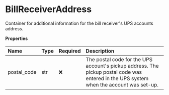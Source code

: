 # BillReceiverAddress

Container for additional information for the bill receiver's UPS accounts address.

**Properties**

| Name        | Type | Required | Description                                                                                                                             |
| :---------- | :--- | :------- | :-------------------------------------------------------------------------------------------------------------------------------------- |
| postal_code | str  | ❌       | The postal code for the UPS account's pickup address. The pickup postal code was entered in the UPS system when the account was set-up. |

<!-- This file was generated by liblab | https://liblab.com/ -->
